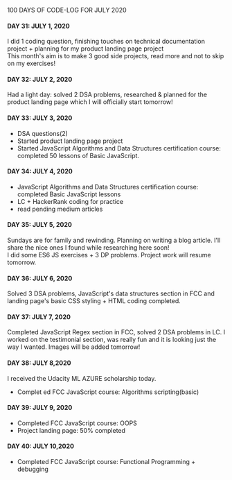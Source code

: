 100 DAYS OF CODE-LOG FOR JULY 2020

#### DAY 31: JULY 1, 2020
I did 1 coding question, finishing touches on technical documentation project + planning for my product landing page project <br/>
This month's aim is to make 3 good side projects, read more and not to skip on my exercises!

#### DAY 32: JULY 2, 2020
Had a light day: solved 2 DSA problems, researched & planned for the product landing page which I will officially start tomorrow! 

#### DAY 33: JULY 3, 2020
- DSA questions(2)
- Started product landing page project
- Started JavaScript Algorithms and Data Structures certification course: completed 50 lessons of Basic JavaScript.

#### DAY 34: JULY 4, 2020
- JavaScript Algorithms and Data Structures certification course: completed Basic JavaScript lessons
- LC + HackerRank coding for practice
- read pending medium articles

#### DAY 35: JULY 5, 2020
Sundays are for family and rewinding. Planning on writing a blog article. I'll share the nice ones I found while researching here soon!
<br/>
I did some ES6 JS exercises + 3 DP problems. Project work will resume tomorrow.

#### DAY 36: JULY 6, 2020
Solved 3 DSA problems, JavaScript's data structures section in FCC and landing page's basic CSS styling + HTML coding completed. 

#### DAY 37: JULY 7, 2020
Completed JavaScript Regex section in FCC, solved 2 DSA problems in LC. I worked on the testimonial section, was really fun and it is looking just the way I wanted. Images will be added tomorrow!

#### DAY 38: JULY 8,2020
I received the Udacity ML AZURE scholarship today. 
- Complet ed FCC JavaScript course: Algorithms scripting(basic)

#### DAY 39: JULY 9, 2020

- Completed FCC JavaScript course: OOPS
- Project landing page: 50% completed

#### DAY 40: JULY 10,2020

- Completed FCC JavaScript course: Functional Programming + debugging
